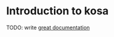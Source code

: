 # Introduction to kosa

TODO: write [great documentation](http://jacobian.org/writing/what-to-write/)
